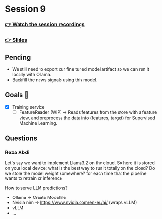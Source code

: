 # Session 9
### [👉 Watch the session recordings](https://www.realworldml.net/products/building-a-better-real-time-ml-system-together-cohort-3/categories/2156736223)

### [👉 Slides](https://www.realworldml.net/products/building-a-better-real-time-ml-system-together-cohort-3/categories/2156736223/posts/2183704131)

## Pending

- We still need to export our fine tuned model artifact so we can run it locally with Ollama.
- Backfill the news signals using this model.

## Goals 🎯

- [x] Training service
    - [ ] FeatureReader (WIP) -> Reads features from the store with a feature view, and preprocess the data
    into (features, target) for Supervised Machine Learning.

## Questions

### Reza Abdi
Let's say we want to implement Llama3.2 on the cloud. So here it is stored on your local device; what is the best way to run it totally on the cloud? Do we store the model weight somewhere? for each time that the pipeline wants to retrain or inference

How to serve LLM predictions?
- Ollama -> Create Modelfile
- Nvidia nim -> https://www.nvidia.com/en-eu/ai/ (wraps vLLM)
- vLLM
- ...